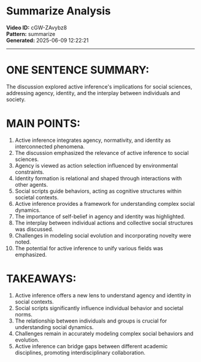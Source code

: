 # Summarize Analysis

**Video ID:** cGW-ZAvybz8  
**Pattern:** summarize  
**Generated:** 2025-06-09 12:22:21  

---

# ONE SENTENCE SUMMARY:
The discussion explored active inference's implications for social sciences, addressing agency, identity, and the interplay between individuals and society.

# MAIN POINTS:
1. Active inference integrates agency, normativity, and identity as interconnected phenomena.
2. The discussion emphasized the relevance of active inference to social sciences.
3. Agency is viewed as action selection influenced by environmental constraints.
4. Identity formation is relational and shaped through interactions with other agents.
5. Social scripts guide behaviors, acting as cognitive structures within societal contexts.
6. Active inference provides a framework for understanding complex social dynamics.
7. The importance of self-belief in agency and identity was highlighted.
8. The interplay between individual actions and collective social structures was discussed.
9. Challenges in modeling social evolution and incorporating novelty were noted.
10. The potential for active inference to unify various fields was emphasized.

# TAKEAWAYS:
1. Active inference offers a new lens to understand agency and identity in social contexts.
2. Social scripts significantly influence individual behavior and societal norms.
3. The relationship between individuals and groups is crucial for understanding social dynamics.
4. Challenges remain in accurately modeling complex social behaviors and evolution.
5. Active inference can bridge gaps between different academic disciplines, promoting interdisciplinary collaboration.